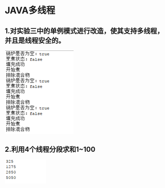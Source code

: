 # JAVA多线程
## 1.对实验三中的单例模式进行改造，使其支持多线程，并且是线程安全的。
![image](https://github.com/WXxxxxan/JAVAProjects/blob/master/shiyan6/pic/chocolateThread.png)
## 2.利用4个线程分段求和1~100
![image](https://github.com/WXxxxxan/JAVAProjects/blob/master/shiyan6/pic/sumThread.png)
